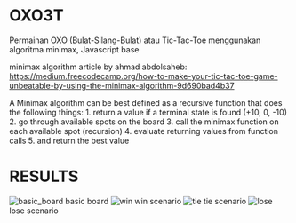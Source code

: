 # OXO3T
Permainan OXO (Bulat-Silang-Bulat) atau Tic-Tac-Toe menggunakan algoritma minimax, Javascript base

minimax algorithm article by ahmad abdolsaheb: https://medium.freecodecamp.org/how-to-make-your-tic-tac-toe-game-unbeatable-by-using-the-minimax-algorithm-9d690bad4b37

A Minimax algorithm can be best defined as a recursive function that does the following things:
	1. return a value if a terminal state is found (+10, 0, -10)
	2. go through available spots on the board
	3. call the minimax function on each available spot (recursion)
	4. evaluate returning values from function calls
	5. and return the best value
	
# RESULTS
![basic_board](https://user-images.githubusercontent.com/15196785/44844718-e3ee5a80-ac75-11e8-880e-06f9abb22885.png)
basic board
![win](https://user-images.githubusercontent.com/15196785/44844732-ee105900-ac75-11e8-9968-04b9b033c7f9.png)
win scenario
![tie](https://user-images.githubusercontent.com/15196785/44844730-eb156880-ac75-11e8-9c02-b2c7357f705b.png)
tie scenario
![lose](https://user-images.githubusercontent.com/15196785/44844726-e94ba500-ac75-11e8-886a-cc60952fd497.png)
lose scenario
